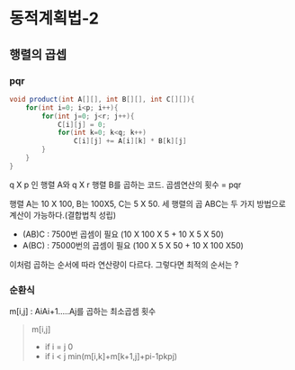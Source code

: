 # 동적계획법-2

## 행렬의 곱셉

### pqr

```java
void product(int A[][], int B[][], int C[][]){
    for(int i=0; i<p; i++){
        for(int j=0; j<r; j++){
            C[i][j] = 0;
            for(int k=0; k<q; k++) 
                C[i][j] += A[i][k] * B[k][j]
        }
    }
}
```

q X p 인 행렬 A와 q X r 행렬 B를 곱하는 코드. 곱셈연산의 횟수 = pqr

행렬 A는 10 X 100, B는 100X5, C는 5 X 50.  세 행렬의 곱 ABC는 두 가지 방법으로 계산이 가능하다.(결합법칙 성립)

+ (AB)C : 7500번 곱셈이 필요 (10 X 100 X 5 + 10 X 5 X 50)
+ A(BC) : 75000번의 곱셈이 필요 (100 X 5 X 50 + 10 X 100 X50)

이처럼 곱하는 순서에 따라 연산량이 다르다. 그렇다면 최적의 순서는 ?



### 순환식

m[i,j] : AiAi+1.....Aj를 곱하는 최소곱셈 횟수

> m[i,j] 
>
> + if i = j     0
> + if i < j     min(m[i,k]+m[k+1,j]+pi-1pkpj)













